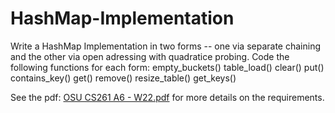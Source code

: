 # HashMap-Implementation

Write a HashMap Implementation in two forms -- one via separate chaining and the other via open adressing with quadratice probing. Code the following functions for each form:
    empty_buckets() 
    table_load() 
    clear() 
    put() 
    contains_key() 
    get() 
    remove() 
    resize_table() 
    get_keys() 
    
See the pdf: <a href="/OSU CS261 A6 - W22.pdf">OSU CS261 A6 - W22.pdf</a> for more details on the requirements.

